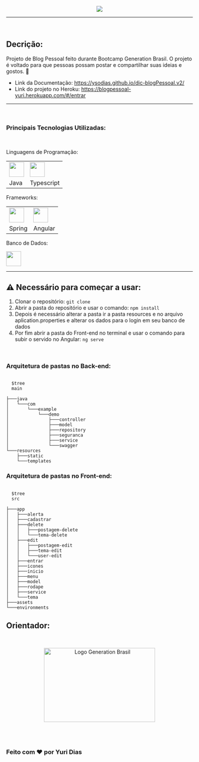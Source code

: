 

<p align="center"> 
          <img src="https://i.imgur.com/hQwBEwf.png">
</p>

<hr>
<br>

## Decrição:
Projeto de Blog Pessoal feito durante Bootcamp Generation Brasil. O projeto é voltado para que pessoas possam postar e compartilhar suas ideias e gostos. :thought_balloon: 

* Link da Documentação: https://ysodias.github.io/dic-blogPessoal.v2/ 
* Link do projeto no Heroku: https://blogpessoal-yuri.herokuapp.com/#/entrar

<hr>
<br>

### Principais Tecnologias Utilizadas:
<br>

Linguagens de Programação:
<table>
  <tr>
    <td><img src="https://i.imgur.com/U8uY4Nk.png"  width="40px" height="40px"></td>
     <td><img src="https://i.imgur.com/eudt8jI.png"  width="40px" height="40px"></td>
  </tr>
  <tr>
    <td valign="top">Java</td>
    <td valign="top">Typescript</td>
  </tr>
 </table>


Frameworks:

<table>
  <tr>
    <td><img src="https://i.imgur.com/ZwznGgU.png"  width="40px" height="40px"></td>        
    <td><img src="https://i.imgur.com/LttMY4e.png"  width="40px" height="40px"></td>
  </tr>
  <tr>
    <td valign="top">Spring</td>
    <td valign="top">Angular</td>
  </tr>
 </table>


Banco de Dados:
    
<img src="https://i.imgur.com/ty5ww9q.png"  width="40px" height="40px">


<br>
<hr>

## ⚠️ Necessário para começar a usar:

1. Clonar o repositório:
          ``` git clone ```
2. Abrir a pasta do repositório e usar o comando: 
          ``` npm install ```
3. Depois é necessário alterar a pasta ir a pasta resources e no arquivo aplication.properties e alterar os dados para o login em seu banco de dados
4. Por fim abrir a pasta do Front-end no terminal e usar o comando para subir o servido no Angular:
          ``` ng serve ```
<br>

### Arquitetura de pastas no Back-end:
```shell

  $tree
  main
  
├───java
│   └───com
│       └───example
│           └───demo
│               ├───controller
│               ├───model
│               ├───repository
│               ├───seguranca
│               ├───service
│               └───swagger
└───resources
    ├───static
    └───templates
```
### Arquitetura de pastas no Front-end:
```shell

  $tree
  src
  
├───app
│   ├───alerta
│   ├───cadastrar
│   ├───delete
│   │   ├───postagem-delete
│   │   └───tema-delete
│   ├───edit
│   │   ├───postagem-edit
│   │   ├───tema-edit
│   │   └───user-edit
│   ├───entrar
│   ├───icones
│   ├───inicio
│   ├───menu
│   ├───model
│   ├───rodape
│   ├───service
│   └───tema
├───assets
└───environments
```

## Orientador:

<br>
<p align="center">
    <img src="https://i.imgur.com/uyuMf8t.png" alt="Logo Generation Brasil" width="300px" height="200px"> 
</p>
<br>
<br>

### Feito com ❤️ por Yuri Dias


